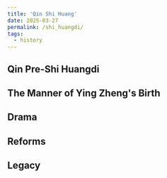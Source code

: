 ```yaml
---
title: 'Qin Shi Huang'
date: 2025-03-27
permalink: /shi_huangdi/
tags:
  - history
---
```

## Qin Pre-Shi Huangdi

## The Manner of Ying Zheng's Birth

## Drama

## Reforms

## Legacy
